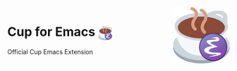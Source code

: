 <img src="https://raw.githubusercontent.com/cup-lang/branding/main/cup-emacs.png" width="128" align="right">

# Cup for Emacs <img src="https://raw.githubusercontent.com/cup-lang/branding/main/cup-emacs.png" width="32" height="32" align="center">
Official Cup Emacs Extension
